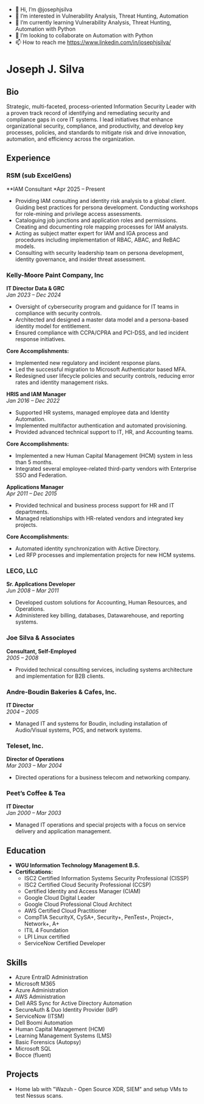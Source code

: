 - 👋 Hi, I’m @josephjsilva
- 👀 I’m interested in Vulnerability Analysis, Threat Hunting, Automation
- 🌱 I’m currently learning Vulnerability Analysis, Threat Hunting, Automation with Python
- 💞️ I’m looking to collaborate on Automation with Python
- 📫 How to reach me https://www.linkedin.com/in/josephjsilva/

# Joseph J. Silva

## Bio
Strategic, multi-faceted, process-oriented Information Security Leader with a proven track record of identifying and remediating security and compliance gaps in core IT systems. I lead initiatives that enhance organizational security, compliance, and productivity, and develop key processes, policies, and standards to mitigate risk and drive innovation, automation, and efficiency across the organization.

## Experience

### RSM (sub ExcelGens)
**IAM Consultant
*Apr 2025 – Present
- Providing IAM consulting and identity risk analysis to a global client. Guiding best practices for persona development. Conducting workshops for role-mining and privilege access assessments.
- Cataloguing job junctions and application roles and permissions. Creating and documenting role mapping processes for IAM analysts.
- Acting as subject matter expert for IAM and IGA process and procedures including implementation of RBAC, ABAC, and ReBAC models.
- Consulting with security leadership team on persona development, identity governance, and insider threat assessment.


### Kelly-Moore Paint Company, Inc
**IT Director Data & GRC**  
*Jan 2023 – Dec 2024*  
- Oversight of cybersecurity program and guidance for IT teams in compliance with security controls.
- Architected and designed a master data model and a persona-based identity model for entitlement.
- Ensured compliance with CCPA/CPRA and PCI-DSS, and led incident response initiatives.

**Core Accomplishments:**
- Implemented new regulatory and incident response plans.
- Led the successful migration to Microsoft Authenticator based MFA.
- Redesigned user lifecycle policies and security controls, reducing error rates and identity management risks.

**HRIS and IAM Manager**  
*Jan 2016 – Dec 2022*  
- Supported HR systems, managed employee data and Identity Automation.
- Implemented multifactor authentication and automated provisioning.
- Provided advanced technical support to IT, HR, and Accounting teams.

**Core Accomplishments:**
- Implemented a new Human Capital Management (HCM) system in less than 5 months.
- Integrated several employee-related third-party vendors with Enterprise SSO and Federation.

**Applications Manager**  
*Apr 2011 – Dec 2015*  
- Provided technical and business process support for HR and IT departments.
- Managed relationships with HR-related vendors and integrated key projects.

**Core Accomplishments:**
- Automated identity synchronization with Active Directory.
- Led RFP processes and implementation projects for new HCM systems.

### LECG, LLC
**Sr. Applications Developer**  
*Jun 2008 – Mar 2011*  
- Developed custom solutions for Accounting, Human Resources, and Operations.
- Administered key billing, databases, Datawarehouse, and reporting systems.

### Joe Silva & Associates
**Consultant, Self-Employed**  
*2005 – 2008*  
- Provided technical consulting services, including systems architecture and implementation for B2B clients.

### Andre-Boudin Bakeries & Cafes, Inc.
**IT Director**  
*2004 – 2005*  
- Managed IT and systems for Boudin, including installation of Audio/Visual systems, POS, and network systems.

### Teleset, Inc.
**Director of Operations**  
*Mar 2003 – Mar 2004*  
- Directed operations for a business telecom and networking company.

### Peet’s Coffee & Tea
**IT Director**  
*Jan 2000 – Mar 2003*  
- Managed IT operations and special projects with a focus on service delivery and application management.

## Education
- **WGU Information Technology Management B.S.**
- **Certifications:**
  - ISC2 Certified Information Systems Security Professional (CISSP)
  - ISC2 Certified Cloud Security Professional (CCSP)
  - Certified Identity and Access Manager (CIAM)
  - Google Cloud Digital Leader
  - Google Cloud Professional Cloud Architect
  - AWS Certified Cloud Practitioner
  - CompTIA SecurityX, CySA+, Security+, PenTest+, Project+, Network+, A+
  - ITIL 4 Foundation
  - LPI Linux certified
  - ServiceNow Certified Developer

## Skills
- Azure EntraID Administration
- Microsoft M365
- Azure Administration
- AWS Administration
- Dell ARS Sync for Active Directory Automation
- SecureAuth & Duo Identity Provider (IdP)
- ServiceNow (ITSM)
- Dell Boomi Automation
- Human Capital Management (HCM)
- Learning Management Systems (LMS)
- Basic Forensics (Autopsy)
- Microsoft SQL
- Bocce (fluent)

## Projects
- Home lab with "Wazuh - Open Source XDR, SIEM" and setup VMs to test Nessus scans.

